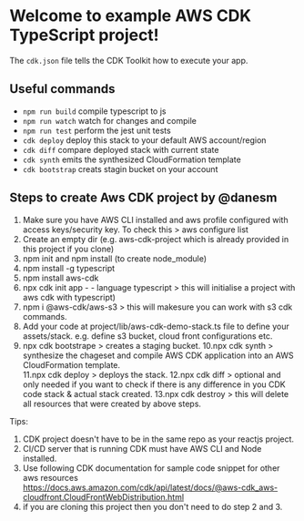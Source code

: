 # Welcome to example AWS CDK TypeScript project!


The `cdk.json` file tells the CDK Toolkit how to execute your app.

## Useful commands

 * `npm run build`   compile typescript to js
 * `npm run watch`   watch for changes and compile
 * `npm run test`    perform the jest unit tests
 * `cdk deploy`      deploy this stack to your default AWS account/region
 * `cdk diff`        compare deployed stack with current state
 * `cdk synth`       emits the synthesized CloudFormation template
 * `cdk bootstrap`   creats stagin bucket on your account 



## Steps to create Aws CDK project by @danesm

1. Make sure you have AWS CLI installed and aws profile configured with access keys/security key. To check this > aws configure list
2. Create an empty dir (e.g. aws-cdk-project which is already provided in this project if you clone) 
3. npm init and npm install (to create node_module)
4. npm install -g typescript 
5. npm install aws-cdk  
6. npx cdk init app - - language typescript  > this will initialise a project with aws cdk with typescript)
7. npm i @aws-cdk/aws-s3  > this will makesure you can work with s3 cdk commands.
8. Add your code at project/lib/aws-cdk-demo-stack.ts file to define your assets/stack. e.g. define s3 bucket, cloud front configurations etc.
9. npx cdk bootstrape  >  creates a staging bucket. 
10.npx cdk synth       >  synthesize the chageset and compile AWS CDK application into an AWS CloudFormation template.  
11.npx cdk deploy      >  deploys the stack. 
12.npx cdk diff        >  optional and only needed if you want to check if there is any difference in you CDK code stack & actual stack created.
13.npx cdk destroy     >  this will delete all resources that were created by above steps.

Tips: 

1. CDK project doesn't have to be in the same repo as your reactjs project. 
2. CI/CD server that is running CDK must have AWS CLI and Node installed. 
3. Use following CDK documentation for sample code snippet for other aws resources https://docs.aws.amazon.com/cdk/api/latest/docs/@aws-cdk_aws-cloudfront.CloudFrontWebDistribution.html
4. if you are cloning this project then you don't need to do step 2 and 3.
  



